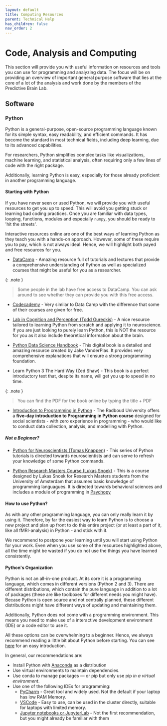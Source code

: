 ```yaml
---
layout: default
title: Computing Resources
parent: Technical Help
has_children: false
nav_order: 2
---
```


# Code, Analysis and Computing

This section will provide you with useful information on resources and tools you can use for programming and analyzing data. The focus will be on providing an overview of important general purpose software that lies at the core of a lot of the analysis and work done by the members of the Predictive Brain Lab. 

## Software
### Python
Python is a general-purpose, open-source programming language known for its simple syntax, easy readability, and efficient commands. It has become the standard in most technical fields, including deep learning, due to its advanced capabilities. 

For researchers, Python simplifies complex tasks like visualizations, machine learning, and statistical analysis, often requiring only a few lines of code with the right package. 

Additionally, learning Python is easy, especially for those already proficient in another programming language.

#### Starting with Python 

If you have never seen or used Python, we will provide you with useful resources to get you up to speed. This will avoid you getting stuck or learning bad coding practices. Once you are familiar with data types, looping, functions, modules and especially `numpy`, you should be ready to 'hit the streets'.

Interactive resources online are one of the best ways of learning Python as they teach you with a hands-on approach.  However, some of these require you to pay, which is not always ideal. Hence, we will highlight both payed and free resources for you.

* [DataCamp](https://app.datacamp.com/) - Amazing resource full of tutorials and lectures that provide a comprehensive understanding of Python as well as specialized courses that might be useful for you as a researcher.

{: .note }
> Some people in the lab have free access to DataCamp. You can ask around to see whether they can provide you with this free access. 

* [Codecademy](https://www.codecademy.com/learn) - Very similar to Data Camp with the difference that some of their courses are given for free.

* [Lab in Cognition and Perception (Todd Gureckis)](https://teaching.gureckislab.org/spring24/labincp/intro.html) - A nice resource tailored to learning Python from scratch and applying it to neuroscience. If you are just looking to purely learn Python, this is NOT the resource for you as it also include theoretical information about the brain.

* [Python Data Science Handbook](https://jakevdp.github.io/PythonDataScienceHandbook/) - This digital book is a detailed and amazing resource created by Jake VanderPlas. It provides very comprehensive explanations that will ensure a strong programming foundation.

* Learn Python 3 The Hard Way (Zed Shaw) - This book is a perfect introductory text that, despite its name, will get you up to speed in no time.

{: .note }
> You can find the PDF for the book online by typing the title + PDF

* [Introduction to Programming in Python](https://www.ru.nl/en/education/education-for-professionals/overview/introduction-to-programming-in-python-rss0002-closed) - The Radboud University offers a **five-day introduction to Programming in Python course** designed for social scientists - with zero experience in programming - who would like to conduct data collection, analysis, and modelling with Python.

##### Not a Beginner?
* [Python for Neuroscientists (Tomas Knappen)](https://github.com/tknapen/python_workshop-Basel/tree/master) - This series of Python tutorials is directed towards neuroscientists and can serve to refresh your knowledge of some Python commands. 

* [Python Research Masters Course (Lukas Snoek)](https://lukas-snoek.com/introPy/index.html) - This is a course designed by Lukas Snoek for Research Masters students from the University of Amsterdam that assumes basic knowledge of programming languagues. It is directed towards behavioral sciences and includes a module of programming in [Psychopy](https://www.psychopy.org/)


#### How to use Python?
As with any other programming language, you can only really learn it by using it. Therefore, by far the easiest way to learn Python is to choose a new project and plan up front to do this entire project (or at least a part of it, like all fMRI-analysis) in Python - and stick with it.  

We recommend to postpone your learning until you will start using Python for your work. Even when you use some of the resources highlighted above, all the time might be wasted if you do not use the things you have learned consistently. 

#### Python's Organization
Python is not an all-in-one product. At its core it is a programming language, which comes in different versions (Python 2 and 3). There are different distributions, which contain the pure language in addition to a lot of packages (these are like toolboxes for different needs you might have). Becase Python is open source and not centrally planned, these different distributions might have different ways of updating and maintaining them. 

Additionally, Python does not come with a programming environment. This means you need to make use of a interactive development environment (IDE) or a code editor to use it. 

All these options can be overwhelming to a beginner. Hence, we always recommend reading a little bit about Python before starting. You can see [here](https://github.com/swc-pyclub/pystarters/tree/master/topic_1_interactive_python) for an  easy introduction. 

In general, our recommendations are:

* Install Python with [Anaconda](https://www.anaconda.com/) as a distribution
* Use virtual environments to maintain dependencies.
* Use conda to manage packages — or pip but only use pip *in a virtual environment*.
* Use one of the following IDEs for programming:
  * [PyCharm](https://www.jetbrains.com/pycharm/?source=google&medium=cpc&campaign=EMEA_en_NL_PyCharm_Branded&term=pycharm&content=698987581422&gad_source=1&gclid=CjwKCAjwvIWzBhAlEiwAHHWgvTa8eQkxFxhaniSEJ8J9yk2YYQOQKSi1kvFbF1WoaJJhEzuRS7ocHRoCOh0QAvD_BwE) - Great tool and widely used. Not the default if your laptop has low RAM Memory.
  * [VSCode](https://code.visualstudio.com/) - Easy to use, can be used in the cluster directly, suitable for laptops with limited memory.
  * [Jupyter notebooks or JupyterLab](https://jupyter.org/) - Not the first recommendation, but you might already be familiar with them 




